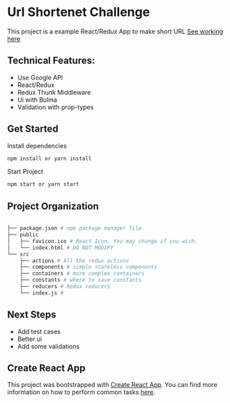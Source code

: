 # Url Shortenet Challenge

This project is a example React/Redux App to make short URL
[See working here](https://felipetoffolo1.github.io/url-shortener-challenge/)

## Technical Features:
* Use Google API
* React/Redux
* Redux Thunk Middleware
* Ui with Bulma
* Validation with prop-types

## Get Started

Install dependencies
```bash
npm install or yarn install
```
Start Project
```bash
npm start or yarn start
```


## Project Organization

```bash

├── package.json # npm package manager file. 
├── public
│   ├── favicon.ico # React Icon, You may change if you wish.
│   └── index.html # DO NOT MODIFY
└── src
    ├── actions # All the redux actions
    ├── components # simple stateless components
    ├── containers # more complex containers
    ├── constants # where to save constants
    ├── reducers # Redux reducers
    └── index.js #
```
## Next Steps
* Add test cases
* Better ui
* Add some validations

## Create React App

This project was bootstrapped with [Create React App](https://github.com/facebookincubator/create-react-app). You can find more information on how to perform common tasks [here](https://github.com/facebookincubator/create-react-app/blob/master/packages/react-scripts/template/README.md).

